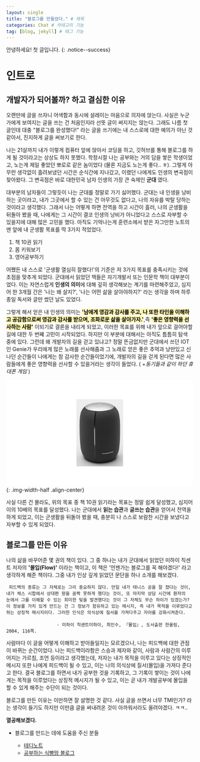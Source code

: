 ```yaml
---
layout: single
title: "블로그를 만들었다." # 제목
categories: Chat # 카테고리 기능
tag: [blog, jekyll] # 태그 기능
---
```


안녕하세요! 첫 글입니다.
{: .notice--success} 

# 인트로

## 개발자가 되어볼까? 하고 결심한 이유
오랜만에 글을 쓰자니 어색함과 동시에 설레이는 마음으로 의자에 앉는다. 사실은 누군가에게 보여지는 글을 쓰는 건 처음인지라 선뜻 글이 써지지는 않는다. 그래도 나름 첫 글인데 대충 "블로그를 완성했다!" 라는 글을 쓰기에는 내 스스로에 대한 예의가 아닌 것 같아서, 진지하게 글을 써보기로 한다.

나는 21살까지 내가 이렇게 컴퓨터 앞에 앉아서 코딩을 하고, 깃허브를 통해 블로그를 하게 될 것이라고는 상상도 하지 못했다. 학창시절 나는 공부와는 거의 담을 쌓은 학생이었고, 노는게 제일 좋았던 뽀로로 같은 놈이었다 (물론 지금도 노는게 좋다.. ㅎ). 그렇게 아무런 생각없이 흘려보냈던 시간은 순식간에 지나갔고, 이랬던 나에게도 인생의 변곡점이 찾아왔다. 그 변곡점은 바로 대한민국 남자 인생의 가장 큰 숙제인 **군대** 였다.

대부분의 남자들이 그렇듯이 나는 군대를 정말로 가기 싫어했다. 군대는 내 인생을 낭비하는 곳이라고, 내가 그곳에서 할 수 있는 건 아무것도 없다고, 나의 자유를 박탈 당하는 것이라고 생각했다. 그래서 나는 어떻게 하면 전역을 하고 시간이 흘러, 나의 군생활을 뒤돌아 봤을 때, 나에게는 그 시간이 결코 인생의 낭비가 아니었다고 스스로 자부할 수 있을지에 대해 많은 고민을 했다. 아직도 기억나는게 훈련소에서 받은 자그만한 노트의 맨 앞에 내 군생활 목표를 딱 3가지 적었었다. 

1. 책 10권 읽기
2. 몸 키워보기
3. 영어공부하기

어쨌든 내 스스로 '군생활 열심히 잘했다!'의 기준은 저 3가지 목표를 충족시키는 것에 초점을 맞추게 되었다. 군대에서 읽었던 책들은 자기개발서 또는 인문학 책이 대부분이었다. 이는 자연스럽게 **인생의 의미**에 대해 깊히 생각해보는 계기를 마련해주었고, 심지어 한 3개월 간은 '나는 왜 살지?', '나는 어떤 삶을 살아야하지?' 라는 생각을 하며 하루종일 독서와 글만 썼던 날도 있었다.

그렇게 해서 얻은 내 인생의 의미는 <span style="background-color:#fff5b1; color: black"  >**'남에게 영감과 감사를 주고, 나 또한 타인을 이해하고 공감함으로써 영감과 감사를 받으며, 조화로운 삶을 살아가자.'**</span>,즉 <span style="background-color:#fff5b1; color: black">**'좋은 영향력을 선사하는 사람'**</span> 이되기로 결론을 내리게 되었고, 이러한 목표를 위해 내가 앞으로 걸어야할 길에 대한 두 번쨰 고민이 시작되었다. 하지만 이 부분에 대해서는 아직도 틈틈히 탐색 중에 있다. 그런데 왜 개발자의 길을 걷고 있냐고? 정말 뜬금없지만 군대에서 쓰던 IOT인 Genie가 우리에게 많은 노래를 선사해줌과 그 노래로 얻은 좋은 추억과 낭만있고 신나던 순간들이 나에게는 참 감사한 순간들이었기에, 개발자의 길을 걷게 된다면 많은 사람들에게 좋은 영향력을 선사할 수 있을거라는 생각이 들었다. ( +*동기들과 같이 하던 휴대폰 게임* )

![gigaGenie](/assets/images/gigaGenie.jpg){: .img-width-half .align-center}  

사실 다른 건 몰라도, 위의 목표 중 책 10권 읽기라는 목표는 정말 쉽게 달성했고, 심지어 이의 10배의 목표를 달성했다. 나는 군대에서 **읽는 습관**과 **글쓰는 습관**을 얻어서 전역을 하게 되었고, 이는 군생활을 뒤돌아 봤을 때, 충분히 나 스스로 보람찬 시간을 보냈다고 자부할 수 있게 되었다.

## 블로그를 만든 이유

나의 삶을 바꾸어준 몇 권의 책이 있다.
그 중 하나는 내가 군대에서 읽었던 미하이 칙센트 저자의 **'몰입(Flow)'** 이라는 책이고, 이 책은 '언젠가는 블로그를 꼭 해야겠다!' 라고 생각하게 해준 책이다.
그중 내가 인상 깊게 읽었던 문단을 하나 소개를 해보겠다.
```
 피드백의 종류는 그 자체로는 그리 중요하지 않다. 만일 내가 테니스 공을 잘 쳤다는 것이,
내가 체스 시합에서 상대편 왕을 꼼짝 못하게 했다는 것이, 또 마지막 상담 시간에 환자의 
눈에서 그를 이해할 수 있는 희미한 빛을 발견했다는 것이 그 자체도 무슨 차이가 있겠는가?
이 정보를 가치 있게 만드는 건 그 정보가 함유하고 있는 메시지, 즉 내가 목적을 이루었다고 
하는 상징적 메시지이다. 그러한 인식은 의식상에 질서를 가져다주고 자아를 강화시켜준다.

                   - 미하이 칙센트미하이, 최인수, 『몰입』, 도서출판 한울림, 2004, 116쪽.
```

사람마다 이 글을 어떻게 이해하고 받아들일지는 모르겠으나, 나는 피드백에 대한 관점이 바뀌는 순간이었다. 나는 피드백이라함은 스승과 제자와 같이, 사람과 사람간의 이루어지는 가르침, 조언 등이라고 생각했는데, 저자는 내가 목적을 이루고 있다는 상징적인 메시지 또한 나에게 피드백이 될 수 있고, 이는 나의 의식상에 질서(몰입)을 가져다 준다고 한다. 결국 블로그를 하면서 내가 공부한 것을 기록하고, 그 기록이 쌓이는 것이 나에게는 목적을 이루었다는 상징적 메시지가 될 수 있고, 이는 곧 내가 개발공부에 몰입을 할 수 있게 해주는 수단이 되는 것이다.

블로그를 만든 이유는 이만하면 잘 설명한 것 같다.
사실 글을 쓰면서 너무 TMI인가? 라는 생각이 들기도 하지만 이만큼 글을 써내려온 것이 아까워서라도 올려야겠다. ㅋㅋ..

**열공해보겠다.**

<div class="notice">  
    <ul>
        <li> 블로그를 만드는 데에 도움을 주신 분들 </li>
        <ul> 
           <li><a href="https://www.youtube.com/@teddynote">테디노트</a></li>
           <li><a href="https://ansohxxn.github.io/index.html">공부하는 식빵맘 블로그</a></li>
        </ul> 
    </ul> 
</div>


